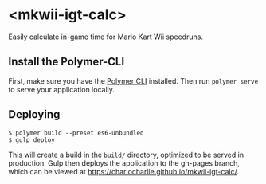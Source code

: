 # \<mkwii-igt-calc\>

Easily calculate in-game time for Mario Kart Wii speedruns.

## Install the Polymer-CLI

First, make sure you have the [Polymer CLI](https://www.npmjs.com/package/polymer-cli) installed. Then run `polymer serve` to serve your application locally.


## Deploying

```
$ polymer build --preset es6-unbundled
$ gulp deploy
```

This will create a build in the `build/` directory, optimized to be served in production. Gulp then deploys the application to the gh-pages branch, which can be viewed at https://charlocharlie.github.io/mkwii-igt-calc/.

